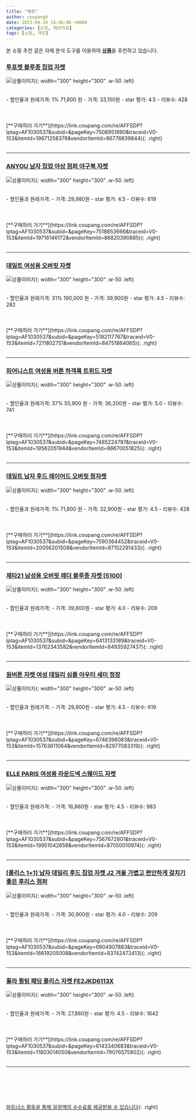 ```yaml
---
title: "재킷"
author: coupang6
date: 2023-09-28 14:46:06 +0800
categories: [쇼핑, 패션의류]
tags: [쇼핑, 재킷]
---
```


본 쇼핑 추천 글은 자체 분석 도구를 이용하여 [**상품**](https://link.coupang.com/a/bao1ui)을 추천하고 있습니다.

### [투포켓 블루종 집업 자켓](https://link.coupang.com/re/AFFSDP?lptag=AF1030537&subid=&pageKey=7508951890&traceid=V0-153&itemId=19671258378&vendorItemId=86776839844)

![상품이미지](https://thumbnail7.coupangcdn.com/thumbnails/remote/230x230ex/image/vendor_inventory/8596/b12698b3dd153d513a4452fa96f5d004fc5a6f517d0b30726bae29754e2b.jpg){: width="300" height="300" .w-50 .left}


<br>
- 할인율과 원래가격: 1%  71,800   원
- 가격: 33,150원
- star 평가: 4.5
- 리뷰수: 428
<br>
<br>
<br>
<br>
[**구매하러 가기**](https://link.coupang.com/re/AFFSDP?lptag=AF1030537&subid=&pageKey=7508951890&traceid=V0-153&itemId=19671258378&vendorItemId=86776839844){: .right}
<br>
<br>

---

### [ANYOU 남자 집업 야상 점퍼 야구복 자켓](https://link.coupang.com/re/AFFSDP?lptag=AF1030537&subid=&pageKey=7518853666&traceid=V0-153&itemId=19716146172&vendorItemId=86820390885)

![상품이미지](https://thumbnail9.coupangcdn.com/thumbnails/remote/230x230ex/image/vendor_inventory/3984/90b6a3bdfe3415a50758b312e1308808d533a38454b1e60a02a24b793256.jpg){: width="300" height="300" .w-50 .left}


<br>
- 할인율과 원래가격: 
- 가격: 29,980원
- star 평가: 4.5
- 리뷰수: 619
<br>
<br>
<br>
<br>
[**구매하러 가기**](https://link.coupang.com/re/AFFSDP?lptag=AF1030537&subid=&pageKey=7518853666&traceid=V0-153&itemId=19716146172&vendorItemId=86820390885){: .right}
<br>
<br>

---

### [데일트 여성용 오버핏 자켓](https://link.coupang.com/re/AFFSDP?lptag=AF1030537&subid=&pageKey=5192117767&traceid=V0-153&itemId=7211802751&vendorItemId=84751864065)

![상품이미지](https://thumbnail7.coupangcdn.com/thumbnails/remote/230x230ex/image/vendor_inventory/4d99/ccd1fe2257dffea51b9e6d2255d7eb812197434cf1c47e9def9c9037a3e2.jpg){: width="300" height="300" .w-50 .left}


<br>
- 할인율과 원래가격: 31%  190,000   원
- 가격: 39,900원
- star 평가: 4.5
- 리뷰수: 282
<br>
<br>
<br>
<br>
[**구매하러 가기**](https://link.coupang.com/re/AFFSDP?lptag=AF1030537&subid=&pageKey=5192117767&traceid=V0-153&itemId=7211802751&vendorItemId=84751864065){: .right}
<br>
<br>

---

### [피어니스트 여성용 버튼 하객룩 트위드 자켓](https://link.coupang.com/re/AFFSDP?lptag=AF1030537&subid=&pageKey=7485224797&traceid=V0-153&itemId=19562051944&vendorItemId=86670051825)

![상품이미지](https://thumbnail10.coupangcdn.com/thumbnails/remote/230x230ex/image/retail/images/2023/07/21/14/0/cad180c4-daae-47fd-9256-7764c753b2a1.jpeg){: width="300" height="300" .w-50 .left}


<br>
- 할인율과 원래가격: 37%  55,900   원
- 가격: 36,200원
- star 평가: 5.0
- 리뷰수: 741
<br>
<br>
<br>
<br>
[**구매하러 가기**](https://link.coupang.com/re/AFFSDP?lptag=AF1030537&subid=&pageKey=7485224797&traceid=V0-153&itemId=19562051944&vendorItemId=86670051825){: .right}
<br>
<br>

---

### [데일트 남자 후드 레이어드 오버핏 청자켓](https://link.coupang.com/re/AFFSDP?lptag=AF1030537&subid=&pageKey=7590364452&traceid=V0-153&itemId=20056201508&vendorItemId=87152291433)

![상품이미지](https://thumbnail9.coupangcdn.com/thumbnails/remote/230x230ex/image/vendor_inventory/f3df/7aeb99d5b5453669d15cefe92e0737bfee6269f415240c528fb3f182b3d4.jpeg){: width="300" height="300" .w-50 .left}


<br>
- 할인율과 원래가격: 1%  71,800   원
- 가격: 32,900원
- star 평가: 4.5
- 리뷰수: 428
<br>
<br>
<br>
<br>
[**구매하러 가기**](https://link.coupang.com/re/AFFSDP?lptag=AF1030537&subid=&pageKey=7590364452&traceid=V0-153&itemId=20056201508&vendorItemId=87152291433){: .right}
<br>
<br>

---

### [제타21 남성용 오버핏 레더 블루종 자켓 [5100]](https://link.coupang.com/re/AFFSDP?lptag=AF1030537&subid=&pageKey=6413133189&traceid=V0-153&itemId=13762343582&vendorItemId=84935927437)

![상품이미지](https://thumbnail9.coupangcdn.com/thumbnails/remote/230x230ex/image/vendor_inventory/7b70/7001826d2a91810015f9d2337614bfe4ac9ec137f1137b9b0b850bc29b29.jpg){: width="300" height="300" .w-50 .left}


<br>
- 할인율과 원래가격: 
- 가격: 39,800원
- star 평가: 4.0
- 리뷰수: 209
<br>
<br>
<br>
<br>
[**구매하러 가기**](https://link.coupang.com/re/AFFSDP?lptag=AF1030537&subid=&pageKey=6413133189&traceid=V0-153&itemId=13762343582&vendorItemId=84935927437){: .right}
<br>
<br>

---

### [원버튼 자켓 여성 데일리 심플 아우터 세미 정장](https://link.coupang.com/re/AFFSDP?lptag=AF1030537&subid=&pageKey=6746396083&traceid=V0-153&itemId=15763611064&vendorItemId=82977083319)

![상품이미지](https://thumbnail9.coupangcdn.com/thumbnails/remote/230x230ex/image/vendor_inventory/0e78/e4d251e52ddc57b54f72fe9bdcd6c07df375fd3e1fb4b4e3b0876e4df394.jpg){: width="300" height="300" .w-50 .left}


<br>
- 할인율과 원래가격: 
- 가격: 29,900원
- star 평가: 4.5
- 리뷰수: 619
<br>
<br>
<br>
<br>
[**구매하러 가기**](https://link.coupang.com/re/AFFSDP?lptag=AF1030537&subid=&pageKey=6746396083&traceid=V0-153&itemId=15763611064&vendorItemId=82977083319){: .right}
<br>
<br>

---

### [ELLE PARIS 여성용 라운드넥 스웨이드 자켓](https://link.coupang.com/re/AFFSDP?lptag=AF1030537&subid=&pageKey=7567672801&traceid=V0-153&itemId=19951042658&vendorItemId=87050010974)

![상품이미지](https://thumbnail8.coupangcdn.com/thumbnails/remote/230x230ex/image/retail/images/1750184892296230-3d3dbe77-f695-4558-8800-504f4257ae1d.jpg){: width="300" height="300" .w-50 .left}


<br>
- 할인율과 원래가격: 
- 가격: 16,860원
- star 평가: 4.5
- 리뷰수: 983
<br>
<br>
<br>
<br>
[**구매하러 가기**](https://link.coupang.com/re/AFFSDP?lptag=AF1030537&subid=&pageKey=7567672801&traceid=V0-153&itemId=19951042658&vendorItemId=87050010974){: .right}
<br>
<br>

---

### [[플리스 1+1] 남자 데일리 후드 집업 자켓 J2 겨울 가볍고 편안하게 걸치기 좋은 후리스 점퍼](https://link.coupang.com/re/AFFSDP?lptag=AF1030537&subid=&pageKey=6904907883&traceid=V0-153&itemId=16619205008&vendorItemId=83742472413)

![상품이미지](https://thumbnail8.coupangcdn.com/thumbnails/remote/230x230ex/image/vendor_inventory/3533/fa96b8c3e7bbc76240162808be1ced5f9fc4bcda85389a0857dbf432e5b7.jpg){: width="300" height="300" .w-50 .left}


<br>
- 할인율과 원래가격: 
- 가격: 30,900원
- star 평가: 4.0
- 리뷰수: 209
<br>
<br>
<br>
<br>
[**구매하러 가기**](https://link.coupang.com/re/AFFSDP?lptag=AF1030537&subid=&pageKey=6904907883&traceid=V0-153&itemId=16619205008&vendorItemId=83742472413){: .right}
<br>
<br>

---

### [휠라 퀼팅 패딩 플리스 자켓 FE2JKD6113X](https://link.coupang.com/re/AFFSDP?lptag=AF1030537&subid=&pageKey=6143340683&traceid=V0-153&itemId=11803014050&vendorItemId=79076575802)

![상품이미지](https://thumbnail6.coupangcdn.com/thumbnails/remote/230x230ex/image/retail/images/74371214242555-4f8a84d9-464e-42cb-a006-2d92ffddecfd.jpg){: width="300" height="300" .w-50 .left}


<br>
- 할인율과 원래가격: 
- 가격: 27,880원
- star 평가: 4.5
- 리뷰수: 1642
<br>
<br>
<br>
<br>
[**구매하러 가기**](https://link.coupang.com/re/AFFSDP?lptag=AF1030537&subid=&pageKey=6143340683&traceid=V0-153&itemId=11803014050&vendorItemId=79076575802){: .right}
<br>
<br>

---
<br><br><br><br><br> [파트너스 활동을 통해 일정액의 수수료를 제공받을 수 있습니다](https://link.coupang.com/a/bao1ui){: .right}